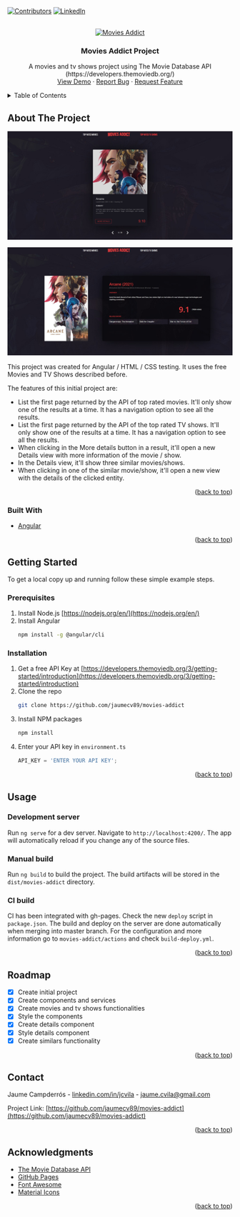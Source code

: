 <div id="top"></div>

[![Contributors][contributors-shield]][contributors-url]
[![LinkedIn][linkedin-shield]][linkedin-url]

<br />
<div align="center">
  <a href="https://jaumecv89.github.io/movies-addict">
    <img src="https://jaumecv89.github.io/movies-addict/logo.a2c5d2b15f16e9de.png" alt="Movies Addict">
  </a>

  <h3 align="center">Movies Addict Project</h3>

  <p align="center">
    A movies and tv shows project using The Movie Database API (https://developers.themoviedb.org/)
    <br />
    <a href="https://jaumecv89.github.io/movies-addict/movies">View Demo</a>
    ·
    <a href="https://github.com/jaumecv89/movies-addict/issues">Report Bug</a>
    ·
    <a href="https://github.com/jaumecv89/movies-addict/issues">Request Feature</a>
  </p>
</div>



<details>
  <summary>Table of Contents</summary>
  <ol>
    <li>
      <a href="#about-the-project">About The Project</a>
      <ul>
        <li><a href="#built-with">Built With</a></li>
      </ul>
    </li>
    <li>
      <a href="#getting-started">Getting Started</a>
      <ul>
        <li><a href="#prerequisites">Prerequisites</a></li>
        <li><a href="#installation">Installation</a></li>
      </ul>
    </li>
    <li>
      <a href="#usage">Usage</a>
      <ul>
        <li><a href="#usage">Development server</a></li>
        <li><a href="#usage">Manual build</a></li>
        <li><a href="#usage">CI build</a></li>
      </ul>
    </li>
    <li><a href="#roadmap">Roadmap</a></li>
    <li><a href="#contact">Contact</a></li>
    <li><a href="#acknowledgments">Acknowledgments</a></li>
  </ol>
</details>



## About The Project

[![Product Name Screen Shot][product-screenshot]](https://jaumecv89.github.io/movies-addict)

[![Details Product Name Screen Shot][datails-product-screenshot]](https://jaumecv89.github.io/movies-addict)

This project was created for Angular / HTML / CSS testing. It uses the free Movies and TV Shows described before.

The features of this initial project are:
- List the first page returned by the API of top rated movies. It'll only show one of the results at a time. It has a navigation option to see all the results.
- List the first page returned by the API of the top rated TV shows. It'll only show one of the results at a time. It has a navigation option to see all the results.
- When clicking in the More details button in a result, it'll open a new Details view with more information of the movie / show.
- In the Details view, it'll show three similar movies/shows.
- When clicking in one of the similar movie/show, it'll open a new view with the details of the clicked entity.

<p align="right">(<a href="#top">back to top</a>)</p>



### Built With

* [Angular](https://angular.io/)

<p align="right">(<a href="#top">back to top</a>)</p>



## Getting Started

To get a local copy up and running follow these simple example steps.

### Prerequisites

1. Install Node.js [https://nodejs.org/en/](https://nodejs.org/en/)
2. Install Angular
   ```sh
   npm install -g @angular/cli
   ```

### Installation

1. Get a free API Key at [https://developers.themoviedb.org/3/getting-started/introduction](https://developers.themoviedb.org/3/getting-started/introduction)
2. Clone the repo
   ```sh
   git clone https://github.com/jaumecv89/movies-addict
   ```
3. Install NPM packages
   ```sh
   npm install
   ```
4. Enter your API key in `environment.ts`
   ```js
   API_KEY = 'ENTER YOUR API KEY';
   ```

<p align="right">(<a href="#top">back to top</a>)</p>



## Usage

### Development server

Run `ng serve` for a dev server. Navigate to `http://localhost:4200/`. The app will automatically reload if you change any of the source files.

### Manual build

Run `ng build` to build the project. The build artifacts will be stored in the `dist/movies-addict` directory.

### CI build

CI has been integrated with gh-pages. Check the new `deploy` script in `package.json`. The build and deploy on the server are done automatically when merging into master branch. For the configuration and more information go to `movies-addict/actions` and check `build-deploy.yml`.

<p align="right">(<a href="#top">back to top</a>)</p>



## Roadmap

- [x] Create initial project
- [x] Create components and services
- [X] Create movies and tv shows functionalities
- [x] Style the components
- [x] Create details component
- [X] Style details component
- [x] Create similars functionality

<p align="right">(<a href="#top">back to top</a>)</p>



## Contact

Jaume Campderrós - [linkedin.com/in/jcvila](https://www.linkedin.com/in/jcvila/) - jaume.cvila@gmail.com

Project Link: [https://github.com/jaumecv89/movies-addict](https://github.com/jaumecv89/movies-addict)

<p align="right">(<a href="#top">back to top</a>)</p>



## Acknowledgments

* [The Movie Database API](https://www.themoviedb.org/documentation/api)
* [GitHub Pages](https://pages.github.com)
* [Font Awesome](https://fontawesome.com)
* [Material Icons](https://material.angular.io/components/icon/overview)

<p align="right">(<a href="#top">back to top</a>)</p>



[contributors-shield]: https://img.shields.io/github/contributors/othneildrew/Best-README-Template.svg?style=for-the-badge
[contributors-url]: https://github.com/jaumecv89/movies-addict/graphs/contributors
[linkedin-shield]: https://img.shields.io/badge/-LinkedIn-black.svg?style=for-the-badge&logo=linkedin&colorB=555
[linkedin-url]: https://www.linkedin.com/in/jcvila
[product-screenshot]: main_screenshot.jpg
[datails-product-screenshot]: details_screenshot.jpg
